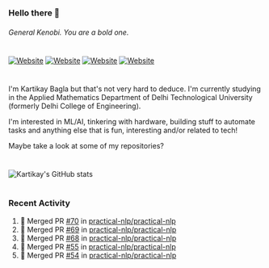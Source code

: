 ### Hello there 👋
###### General Kenobi. You are a bold one.

#
[![Website](https://img.shields.io/website?label=kartikaybagla.com&style=flat-square&url=https%3A%2F%2Fkartikaybagla.com)](https://kartikaybagla.com)
[![Website](https://img.shields.io/website?label=itwasthe.management&style=flat-square&url=https%3A%2F%2Fitwasthe.management)](https://itwasthe.management)
[![Website](https://img.shields.io/website?label=coordinate.bond&style=flat-square&url=https%3A%2F%2Fcoordinate.bond)](https://coordinate.bond)
[![Website](https://img.shields.io/website?label=glugg.in&style=flat-square&url=https%3A%2F%2Fglugg.in)](https://glugg.in)
#

I'm Kartikay Bagla but that's not very hard to deduce. I'm currently studying in the Applied Mathematics Department of Delhi Technological University (formerly Delhi College of Engineering).

I'm interested in ML/AI, tinkering with hardware, building stuff to automate tasks and anything else that is fun, interesting and/or related to tech!

Maybe take a look at some of my repositories?

#
![Kartikay's GitHub stats](https://github-readme-stats.vercel.app/api?username=kartikay-bagla&count_private=true&show_icons=true&theme=radical)
#


### Recent Activity
<!--START_SECTION:activity-->
1. 🎉 Merged PR [#70](https://github.com/practical-nlp/practical-nlp/pull/70) in [practical-nlp/practical-nlp](https://github.com/practical-nlp/practical-nlp)
2. 🎉 Merged PR [#69](https://github.com/practical-nlp/practical-nlp/pull/69) in [practical-nlp/practical-nlp](https://github.com/practical-nlp/practical-nlp)
3. 🎉 Merged PR [#68](https://github.com/practical-nlp/practical-nlp/pull/68) in [practical-nlp/practical-nlp](https://github.com/practical-nlp/practical-nlp)
4. 🎉 Merged PR [#55](https://github.com/practical-nlp/practical-nlp/pull/55) in [practical-nlp/practical-nlp](https://github.com/practical-nlp/practical-nlp)
5. 🎉 Merged PR [#54](https://github.com/practical-nlp/practical-nlp/pull/54) in [practical-nlp/practical-nlp](https://github.com/practical-nlp/practical-nlp)
<!--END_SECTION:activity-->